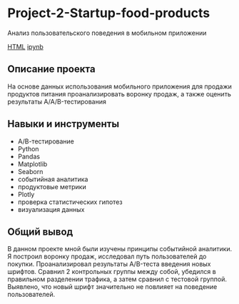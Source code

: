 # Project-2-Startup-food-products
Анализ пользовательского поведения в мобильном приложении

[HTML](https://github.com/alsuhow/Portfolio/blob/main/Project%202/Startup%2C%20food%20products.html) [ipynb](https://github.com/alsuhow/Portfolio/blob/main/Project%202/Startup%2C%20food%20products.ipynb)
## Описание проекта
На основе данных использования мобильного приложения для продажи продуктов питания проанализировать воронку продаж, а также оценить результаты A/A/B-тестирования

## Навыки и инструменты
- А/В-тестирование
- Python
- Pandas
- Matplotlib
- Seaborn
- событийная аналитика
- продуктовые метрики
- Plotly
- проверка статистических гипотез
- визуализация данных

## Общий вывод
В данном проекте мной были изучены принципы событийной аналитики. Я построил
воронку продаж, исследовал путь пользователей до покупки. Проанализировал
результаты A/B-теста введения новых шрифтов. Сравнил 2 контрольных группы между
собой, убедился в правильном разделении трафика, а затем сравнил с тестовой группой.
Выявлено, что новый шрифт значительно не повлияет на поведение пользователей.
